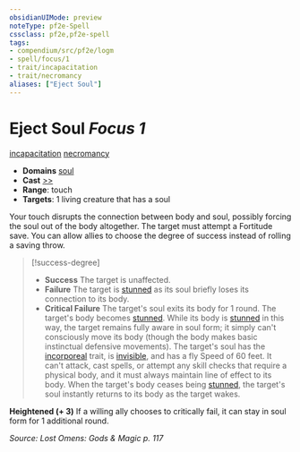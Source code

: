 ```yaml
---
obsidianUIMode: preview
noteType: pf2e-Spell
cssclass: pf2e,pf2e-spell
tags:
- compendium/src/pf2e/logm
- spell/focus/1
- trait/incapacitation
- trait/necromancy
aliases: ["Eject Soul"]
---
```

# Eject Soul *Focus 1*   
[incapacitation](rules/traits/incapacitation.md "Incapacitation Effect Trait")  [necromancy](rules/traits/necromancy.md "Necromancy School Trait")  

- **Domains** [soul](compendium/setting/domains.md#Soul)
- **Cast** [>>](rules/core-rulebook/chapter-9-playing-the-game.md#Actions "Two-Action") 
- **Range**: touch
- **Targets**: 1 living creature that has a soul

Your touch disrupts the connection between body and soul, possibly forcing the soul out of the body altogether. The target must attempt a Fortitude save. You can allow allies to choose the degree of success instead of rolling a saving throw.

> [!success-degree] 
> - **Success** The target is unaffected.
> - **Failure** The target is [stunned](rules/conditions.md#Stunned) as its soul briefly loses its connection to its body.
> - **Critical Failure** The target's soul exits its body for 1 round. The target's body becomes [stunned](rules/conditions.md#Stunned). While its body is [stunned](rules/conditions.md#Stunned) in this way, the target remains fully aware in soul form; it simply can't consciously move its body (though the body makes basic instinctual defensive movements). The target's soul has the [incorporeal](rules/traits/incorporeal-b1.md "Incorporeal Creature Trait") trait, is [invisible](rules/conditions.md#Invisible), and has a fly Speed of 60 feet. It can't attack, cast spells, or attempt any skill checks that require a physical body, and it must always maintain line of effect to its body. When the target's body ceases being [stunned](rules/conditions.md#Stunned), the target's soul instantly returns to its body as the target wakes.

**Heightened (+ 3)** If a willing ally chooses to critically fail, it can stay in soul form for 1 additional round.

*Source: Lost Omens: Gods & Magic p. 117*